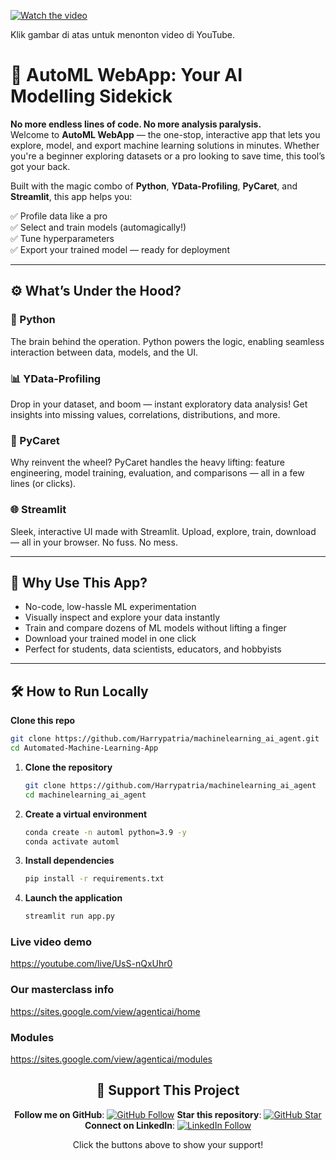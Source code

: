 [![Watch the video](https://img.youtube.com/vi/bQLLBNzaSO8/maxresdefault.jpg)](https://www.youtube.com/watch?v=bQLLBNzaSO8)

Klik gambar di atas untuk menonton video di YouTube.

# 🚀 AutoML WebApp: Your AI Modelling Sidekick

**No more endless lines of code. No more analysis paralysis.**  
Welcome to **AutoML WebApp** — the one-stop, interactive app that lets you explore, model, and export machine learning solutions in minutes. Whether you're a beginner exploring datasets or a pro looking to save time, this tool’s got your back.

Built with the magic combo of **Python**, **YData-Profiling**, **PyCaret**, and **Streamlit**, this app helps you:

✅ Profile data like a pro  
✅ Select and train models (automagically!)  
✅ Tune hyperparameters  
✅ Export your trained model — ready for deployment

---

## ⚙️ What’s Under the Hood?

### 🐍 Python  
The brain behind the operation. Python powers the logic, enabling seamless interaction between data, models, and the UI.

### 📊 YData-Profiling  
Drop in your dataset, and boom — instant exploratory data analysis! Get insights into missing values, correlations, distributions, and more.

### 🧠 PyCaret  
Why reinvent the wheel? PyCaret handles the heavy lifting: feature engineering, model training, evaluation, and comparisons — all in a few lines (or clicks).

### 🌐 Streamlit  
Sleek, interactive UI made with Streamlit. Upload, explore, train, download — all in your browser. No fuss. No mess.

---

## 🧪 Why Use This App?

- No-code, low-hassle ML experimentation  
- Visually inspect and explore your data instantly  
- Train and compare dozens of ML models without lifting a finger  
- Download your trained model in one click  
- Perfect for students, data scientists, educators, and hobbyists

---

## 🛠 How to Run Locally

**Clone this repo**
   ```bash
   git clone https://github.com/Harrypatria/machinelearning_ai_agent.git
   cd Automated-Machine-Learning-App
   ```

1. **Clone the repository**
   ```bash
   git clone https://github.com/Harrypatria/machinelearning_ai_agent
   cd machinelearning_ai_agent
   ```

2. **Create a virtual environment**
   ```bash
   conda create -n automl python=3.9 -y
   conda activate automl
   ```

3. **Install dependencies**
   ```bash
   pip install -r requirements.txt
   ```

4. **Launch the application**
   ```bash
   streamlit run app.py
   ```

### Live video demo 
https://youtube.com/live/UsS-nQxUhr0

### Our masterclass info
https://sites.google.com/view/agenticai/home

### Modules
https://sites.google.com/view/agenticai/modules

<div align="center">


## 🌟 Support This Project
**Follow me on GitHub**: [![GitHub Follow](https://img.shields.io/github/followers/Harrypatria?style=social)](https://github.com/Harrypatria?tab=followers)
**Star this repository**: [![GitHub Star](https://img.shields.io/github/stars/Harrypatria/SQLite_Advanced_Tutorial_Google_Colab?style=social)](https://github.com/Harrypatria/SQLite_Advanced_Tutorial_Google_Colab/stargazers)
**Connect on LinkedIn**: [![LinkedIn Follow](https://img.shields.io/badge/LinkedIn-0077B5?style=for-the-badge&logo=linkedin&logoColor=white)](https://www.linkedin.com/in/harry-patria/)

Click the buttons above to show your support!

</div>
